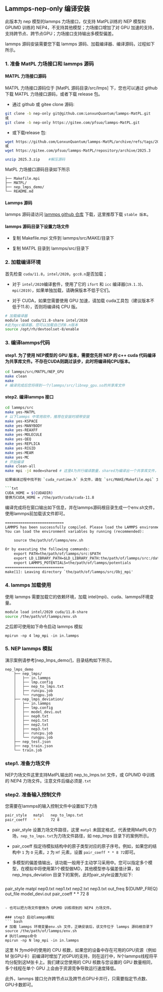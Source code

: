 
## Lammps-nep-only 编译安装
此版本为 nep 模型的lammps 力场接口，仅支持 MatPL训练的 NEP 模型和 GPUMD 训练的 NEP4，不支持其他模型；力场接口增加了对 GPU 加速的支持，支持跨节点、跨节点GPU；力场接口支持输出多模型偏差。

lammps 源码安装需要您下载 lammps 源码、加载编译器、编译源码，过程如下所示。

### 1. 准备 MatPL 力场接口和 lammps 源码

#### MATPL 力场接口源码
MATPL 力场接口源码位于 [MatPL 源码目录/src/lmps] 下，您也可以通过 github 下载 MATPL 力场接口源码，或者下载 release 包。
- 通过 github 或 gitee clone 源码:
```bash
git clone -b nep-only git@github.com:LonxunQuantum/lammps-MatPL.git
或
git clone -b nep-only https://gitee.com/pfsuo/lammps-MatPL.git
```

- 或下载release 包:
```bash
wget https://github.com/LonxunQuantum/lammps-MatPL/archive/refs/tags/2025.3.zip
或
wget https://gitee.com/pfsuo/lammps-MatPL/repository/archive/2025.3

unzip 2025.3.zip    #解压源码
```
MatPL 力场接口源码目录如下所示
```
├── Makefile.mpi
├── MATPL/
├── nep_lmps_demo/
└── README.md
```

#### Lammps 源码

lammps 源码请访问 [lammps github 仓库](https://github.com/lammps/lammps/tree/stable#) 下载，这里推荐下载 `stable 版本`。

#### lammps 源码目录下设置力场文件

- 复制 Makefile.mpi 文件到 lammps/src/MAKE/目录下

- 复制 MATPL 目录到 lammps/src/目录下

### 2. 加载编译环境
首先检查 `cuda/11.8`，`intel/2020`，`gcc8.n`是否加载；

- 对于 `intel/2020`编译套件，使用了它的 `ifort` 和 `icc` 编译器(`19.1.3`)、`mpi(2019)`，如果单独加载，请确保版本不低于它们。

- 对于 CUDA，如果您需要使用 GPU 加速，请加载 cuda工具包（建议版本不低于11.8），否则将编译纯 CPU 版。

```bash
# 加载编译器
module load cuda/11.8-share intel/2020
#此为gcc编译器，您可以加载自己的8.n版本
source /opt/rh/devtoolset-8/enable 
```

### 3. 编译lammps代码

#### step1. 为了使用 NEP模型的 GPU 版本，需要您先将 NEP 的 c++ cuda 代码编译为共享库文件。不存在CUDA则跳过该步，此时将编译纯CPU版本。
``` bash
cd lammps/src/MATPL/NEP_GPU
make clean
make
# 编译完成后您将得到一个/lammps/src/libnep_gpu.so的共享库文件
```
#### step2. 编译lammps 接口

```bash
cd lammps/src
make yes-MATPL
# 以下lammps 中常用软件，推荐在安装时顺带安装
make yes-KSPACE
make yes-MANYBODY
make yes-REAXFF
make yes-MOLECULE
make yes-QEQ
make yes-REPLICA
make yes-RIGID
make yes-MEAM
make yes-MC
# 开始编译
make clean-all
make mpi -j4 mode=shared # 这里4为并行编译数量，shared为编译出一个共享库文件，可以用于python相关操作中```

如果编译过程中找不到 `cuda_runtime.h` 头文件，请在 `src/MAKE/Makefile.mpi` 文件的 `第24行` 替换为您自己的 CUDA 路径，`/the/path/cuda/cuda-11.8`，`cuda_runtime.h` 位于该目录下的 `include` 目录下，如下所示。

```txt
CUDA_HOME = $(CUDADIR)
替换为CUDA_HOME = /the/path/cuda/cuda-11.8
```

编译完成将在窗口输出如下信息，并在lammps源码根目录生成一个env.sh文件，使用lammps前加载该文件即可。

``` txt
===========================
LAMMPS has been successfully compiled. Please load the LAMMPS environment variables before use.
You can load the environment variables by running (recommended):

    source the/path/of/lammps/env.sh

Or by executing the following commands:
    export PATH=the/path/of/lammps/src:$PATH
    export LD_LIBRARY_PATH=$LD_LIBRARY_PATH:the/path/of/lammps/src:/data/home/wuxingxing/anaconda3/envs/matpl-2025.3/lib/python3.11/site-packages/torch/lib:/data/home/wuxingxing/anaconda3/envs/matpl-2025.3/lib
    export LAMMPS_POTENTIALS=the/path/of/lammps/potentials
===========================
make[1]: Leaving directory `the/path/of/lammps/src/Obj_mpi'

```

### 4. lammps 加载使用
使用 lammps 需要加载它的依赖环境，加载 intel(mpi)、cuda、lammps环境变量。
``` bash
module load intel/2020 cuda/11.8-share
source /the/path/of/lammps/env.sh
```
之后即可使用如下命令启动 lammps 模拟
```
mpirun -np 4 lmp_mpi -in in.lammps
```

### 5. NEP lammps 模拟
演示案例请参考[nep_lmps_demo/]，目录结构如下所示。
```
nep_lmps_demo
    ├── nep_lmps/
    │   ├── in.lammps
    │   ├── lmp.config
    │   ├── nep_to_lmps.txt
    │   ├── runcpu.job
    │   └── rungpu.job
    ├── nep_lmps_deviation/
    │   ├── in.lammps
    │   ├── lmp.config
    │   ├── model_devi.out
    │   ├── nep0.txt
    │   ├── nep1.txt
    │   ├── nep2.txt
    │   ├── nep3.txt
    │   ├── runcpu.job
    │   └── rungpu.job
    ├── nep_test.json
    ├── nep_train.json
    └── train.job
```

### step1. 准备力场文件
NEP力场文件这里支持MatPL输出的 nep_to_lmps.txt 文件，或 GPUMD 中训练的 NEP4 力场文件。注意文件后缀必须是`.txt`

### step2. 准备输入控制文件
您需要在lammps的输入控制文件中设置如下力场

``` bash
pair_style   matpl   nep_to_lmps.txt 
pair_coeff   * *     72 8
```
- pair_style 设置力场文件路径，这里 `matpl` 未固定格式，代表使用MatPL中力场，`nep_to_lmps.txt`为力场文件路径，如 nep_lmps 目录下的案例所示。

- pair_coeff 指定待模拟结构中的原子类型对应的原子序号。例如，如果您的结构中 `1` 为 `O` 元素，`2` 为 `Hf` 元素，设置 `pair_coeff * * 8 72`即可。

- 多模型的偏差值输出，该功能一般用于主动学习采用中。您可以指定多个模型，在模拟中将使用第1个模型做MD，其他模型参与偏差值计算，如 nep_lmps_deviation 目录下的案例，此时pair_style设置为如下:
  ```txt
pair_style   matpl nep0.txt nep1.txt nep2.txt nep3.txt out_freq ${DUMP_FREQ} out_file model_devi.out
pair_coeff       * * 72 8
  ```

- 也可以把力场文件替换为 GPUMD 训练得到的 NEP4 力场文件。

### step3 启动lammps模拟
``` bash
# 加载 lammps 环境变量env.sh 文件，正确安装后，该文件位于 lammps 源码根目录下
source /the/path/of/lammps/env.sh
# 执行lammps命令
mpirun -np N lmp_mpi -in in.lammps
```
这里 N 为md中的使用的 CPU 核数，如果您的设备中存在可用的GPU资源（例如 M 张GPU卡）前编译时增加了对GPU的支持，则在运行中，N个lammps线程将平均分配到这M张卡上。我们建议您使用的 CPU 核数与您设置的 GPU 数量相同，多个线程在单个 GPU 上会由于资源竞争导致运行速度降低。

此外，lammps 接口允许跨节点以及跨节点GPU卡并行，只需要指定节点数、GPU卡数即可。